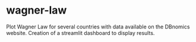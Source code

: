 # wagner-law

Plot Wagner Law for several countries with data available on the DBnomics website. Creation of a streamlit dashboard to display results.
